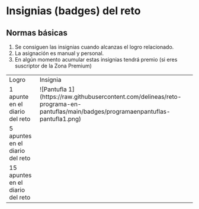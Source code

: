 # Insignias (badges) del reto

## Normas básicas

1.  Se consiguen las insignias cuando alcanzas el logro relacionado.
2.  La asignación es manual y personal.
3.  En algún momento acumular estas insignias tendrá premio (si eres suscriptor de la Zona Premium)

<table><tbody><tr><td>Logro</td><td>Insignia</td></tr><tr><td>1 apunte en el diario del reto</td><td>![Pantufla 1](https://raw.githubusercontent.com/delineas/reto-programa-en-pantuflas/main/badges/programaenpantuflas-pantufla1.png)</td></tr><tr><td>5 apuntes en el diario del reto</td><td>&nbsp;</td></tr><tr><td>15 apuntes en el diario del reto</td><td>&nbsp;</td></tr></tbody></table>
